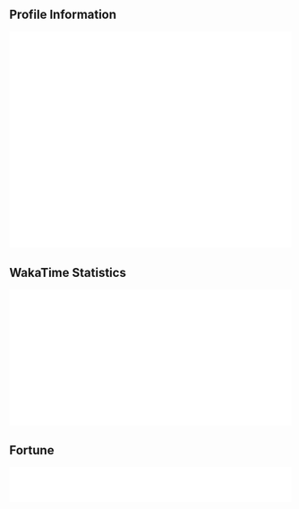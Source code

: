 ## Profile Information
![Metrics](/github-metrics.svg)

## WakaTime Statistics
![WakaTime](/metrics.plugin.wakatime.svg)

## Fortune
![Fortune](/metrics.plugin.fortune.svg)
